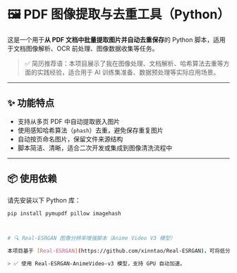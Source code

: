 # 🖼️ PDF 图像提取与去重工具（Python）

这是一个用于**从 PDF 文档中批量提取图片并自动去重保存**的 Python 脚本，适用于文档图像解析、OCR 前处理、图像数据收集等任务。

> ✅ 简历推荐语：本项目展示了我在图像处理、文档解析、哈希算法去重等方面的实践经验，适合用于 AI 训练集准备、数据预处理等实际应用场景。

---

## ✨ 功能特点

- 支持从多页 PDF 中自动提取嵌入图片
- 使用感知哈希算法（`phash`）去重，避免保存重复图片
- 自动按页命名图片，保留文件来源结构
- 脚本简洁、清晰，适合二次开发或集成到图像清洗流程中

---

## 📦 使用依赖

请先安装以下 Python 库：

```bash
pip install pymupdf pillow imagehash



# 🔍 Real-ESRGAN 图像分辨率增强脚本（Anime Video V3 模型）

本项目基于 [Real-ESRGAN](https://github.com/xinntao/Real-ESRGAN)，可将低分辨率图片批量放大并提升清晰度，支持动漫风格图像，适合 AI 图像增强、素材前期处理等任务。

> ✅ 使用 Real-ESRGAN-AnimeVideo-v3 模型，支持 GPU 自动加速。




